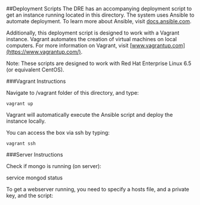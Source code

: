 ##Deployment Scripts
The DRE has an accompanying deployment script to get an instance running located in this directory.  The system uses Ansible to automate deployment.  To learn more about Ansible, visit [docs.ansible.com](http://docs.ansible.com/).

Additionally, this deployment script is designed to work with a Vagrant instance.  Vagrant automates the creation of virtual machines on local computers.  For more information on Vagrant, visit [www.vagrantup.com](https://www.vagrantup.com/).

Note:  These scripts are designed to work with Red Hat Enterprise Linux 6.5 (or equivalent CentOS).

###Vagrant Instructions

Navigate to /vagrant folder of this directory, and type:
```
vagrant up
```

Vagrant will automatically execute the Ansible script and deploy the instance locally.

You can access the box via ssh by typing: 
```
vagrant ssh
```


###Server Instructions


Check if mongo is running (on server):

service mongod status

To get a webserver running, you need to specify a hosts file, and a private key, and the script: